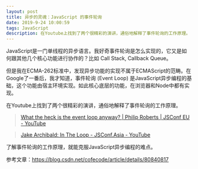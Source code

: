 ```yaml
---
layout: post
title: 异步的灵魂：JavaScript 的事件轮询
date: 2019-9-24 10:00:59
tags: JavaScript
description: 在Youtube上找到了两个很精彩的演讲，通俗地解释了事件轮询的工作原理。
---
```


JavaScript是一门单线程的异步语言。我好奇事件轮询是怎么实现的，它又是如何跟其他几个核心功能进行协作的？比如 Call Stack, Callback Queue。

但是我在ECMA-262标准中，发现异步功能的实现不属于ECMAScript的范畴。在Google了一番后，我才知道，事件轮询 (Event Loop) 是JavaScript异步编程的基础，这个功能由宿主环境实现。如此核心底层的功能，在浏览器和Node中都有实现。

在Youtube上找到了两个很精彩的演讲，通俗地解释了事件轮询的工作原理。

> [What the heck is the event loop anyway? | Philip Roberts | JSConf EU - YouTube](https://www.youtube.com/watch?v=8aGhZQkoFbQ)

> [Jake Archibald: In The Loop - JSConf.Asia - YouTube](https://www.youtube.com/watch?v=cCOL7MC4Pl0)

了解事件轮询的工作原理，就能克服JavaScript异步编程的难点。

参考文章：https://blog.csdn.net/cofecode/article/details/80840817
